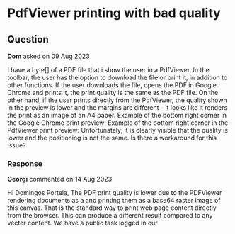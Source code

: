 # PdfViewer printing with bad quality

## Question

**Dom** asked on 09 Aug 2023

I have a byte[] of a PDF file that i show the user in a PdfViewer. In the toolbar, the user has the option to download the file or print it, in addition to other functions. If the user downloads the file, opens the PDF in Google Chrome and prints it, the print quality is the same as the PDF file. On the other hand, if the user prints directly from the PdfViewer, the quality shown in the preview is lower and the margins are different - it looks like it renders the print as an image of an A4 paper. Example of the bottom right corner in the Google Chrome print preview: Example of the bottom right corner in the PdfViewer print preview: Unfortunately, it is clearly visible that the quality is lower and the positioning is not the same. Is there a workaround for this issue?

### Response

**Georgi** commented on 14 Aug 2023

Hi Domingos Portela, The PDF print quality is lower due to the PDFViewer rendering documents as a <canvas> and printing them as a base64 raster image of this canvas. That is the standard way to print web page content directly from the browser. This can produce a different result compared to any vector content. We have a public task logged in our
